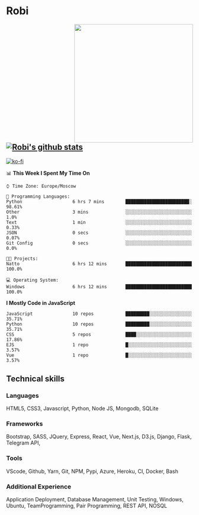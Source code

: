 # Robi

<img align='right' src='https://thumbs.gfycat.com/BleakGorgeousAmoeba-size_restricted.gif' width='320'>

[![Robi's github stats](https://github-readme-stats-lime-theta.vercel.app/api?username=robimez&count_private=true&show_icons=true&theme=dark)](https://github.com/RobiMez/github-readme-stats)
---
[![ko-fi](https://ko-fi.com/img/githubbutton_sm.svg)](https://ko-fi.com/K3K74LSLU)

<!--START_SECTION:waka-->
📊 **This Week I Spent My Time On** 

```text
⌚︎ Time Zone: Europe/Moscow

💬 Programming Languages: 
Python                   6 hrs 7 mins        ████████████████████████░   98.61% 
Other                    3 mins              ░░░░░░░░░░░░░░░░░░░░░░░░░   1.0% 
Text                     1 min               ░░░░░░░░░░░░░░░░░░░░░░░░░   0.33% 
JSON                     0 secs              ░░░░░░░░░░░░░░░░░░░░░░░░░   0.07% 
Git Config               0 secs              ░░░░░░░░░░░░░░░░░░░░░░░░░   0.0%

🐱‍💻 Projects: 
Natto                    6 hrs 12 mins       █████████████████████████   100.0%

💻 Operating System: 
Windows                  6 hrs 12 mins       █████████████████████████   100.0%

```

**I Mostly Code in JavaScript** 

```text
JavaScript               10 repos            █████████░░░░░░░░░░░░░░░░   35.71% 
Python                   10 repos            █████████░░░░░░░░░░░░░░░░   35.71% 
CSS                      5 repos             ████░░░░░░░░░░░░░░░░░░░░░   17.86% 
EJS                      1 repo              █░░░░░░░░░░░░░░░░░░░░░░░░   3.57% 
Vue                      1 repo              █░░░░░░░░░░░░░░░░░░░░░░░░   3.57%

```



<!--END_SECTION:waka-->

## Technical skills

### Languages

HTML5, CSS3, Javascript, Python, Node JS, Mongodb, SQLite

### Frameworks

Bootstrap, SASS, JQuery, Express, React, Vue, Next.js,
D3.js, Django, Flask, Telegram API,

### Tools

VScode, Github, Yarn, Git, NPM, Pypi, Azure, Heroku, CI, Docker, Bash

### Additional Experience

Application Deployment, Database Management, Unit Testing, Windows, Ubuntu, TeamProgramming, Pair Programming, REST API, NOSQL
